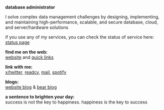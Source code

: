 
**database administrator**

I solve complex data management challenges by designing, implementing, and maintaining high-performance, scalable, and secure database, cloud, and server/hardware solutions

if you use any of my services, you can check the status of service here:<br>
[status page](https://status-page.yuricunha.com/)

**find me on the web:**<br>
[website](https://yuricunha.com) and [quick links](https://links.yuricunha.com)

**link with me:**<br>
[x/twitter](https://twitter.com/isyuricunha), [readcv](https://read.cv/isyuricunha), [mail](mailto:me@yuricunha.com), [spotify](https://open.spotify.com/user/22wrcoowop6hb63heywvtaypy?si=e1e818483a1a43a1)

**blogs:**<br>
[website blog](https://yuricunha.com/blog/) & [bear blog](https://yuricunha.bearblog.dev/)

**a sentence to brighten your day:**<br>
    success is not the key to happiness. happiness is the key to success
